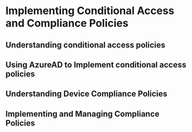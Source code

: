 # Implementing Conditional Access and Compliance Policies

## Understanding conditional access policies
## Using AzureAD to Implement conditional access policies
## Understanding Device Compliance Policies
## Implementing and Managing Compliance Policies

